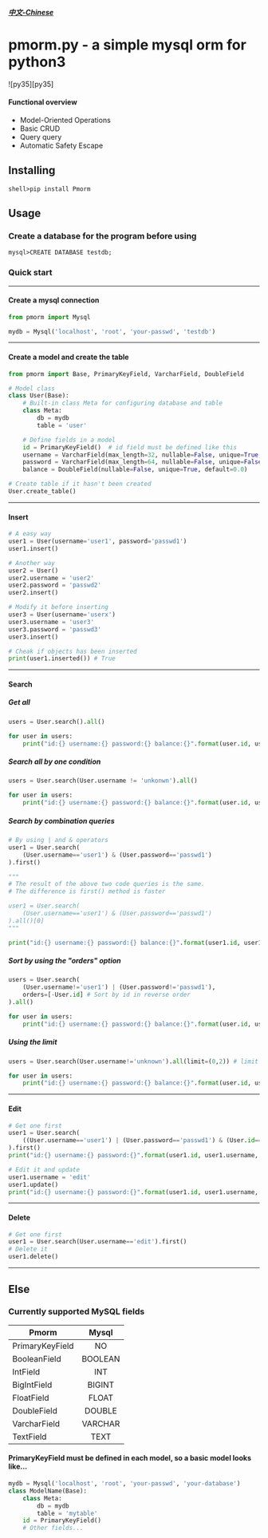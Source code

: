 ##### [中文-Chinese](https://github.com/lwaix/Pmorm/blob/master/README-zh.md "中文-Chinese")

# pmorm.py - a simple mysql orm for python3

![py35][py35]

#### Functional overview

- Model-Oriented Operations
- Basic CRUD
- Query query
- Automatic Safety Escape

## Installing

```
shell>pip install Pmorm
```

## Usage

### Create a database for the program before using

```
mysql>CREATE DATABASE testdb;
```

### Quick start

---

#### Create a mysql connection

```python
from pmorm import Mysql

mydb = Mysql('localhost', 'root', 'your-passwd', 'testdb')
```

---

#### Create a model and create the table

```python
from pmorm import Base, PrimaryKeyField, VarcharField, DoubleField

# Model class
class User(Base):
    # Built-in class Meta for configuring database and table
    class Meta:
        db = mydb
        table = 'user'

    # Define fields in a model
    id = PrimaryKeyField()  # id field must be defined like this
    username = VarcharField(max_length=32, nullable=False, unique=True, default=None)
    password = VarcharField(max_length=64, nullable=False, unique=False, default=None)
    balance = DoubleField(nullable=False, unique=True, default=0.0)

# Create table if it hasn't been created
User.create_table()
```

---

#### Insert

```python
# A easy way
user1 = User(username='user1', password='passwd1')
user1.insert()

# Another way
user2 = User()
user2.username = 'user2'
user2.password = 'passwd2'
user2.insert()

# Modify it before inserting
user3 = User(username='userx')
user3.username = 'user3'
user3.password = 'passwd3'
user3.insert()

# Cheak if objects has been inserted
print(user1.inserted()) # True
```

---

#### Search

##### Get all

```python
users = User.search().all()

for user in users:
    print("id:{} username:{} password:{} balance:{}".format(user.id, user.username, user.password, user.balance))
```

##### Search all by one condition

```python
users = User.search(User.username != 'unkonwn').all()

for user in users:
    print("id:{} username:{} password:{} balance:{}".format(user.id, user.username, user.password, user.balance))
```

##### Search by combination queries

```python
# By using | and & operators
user1 = User.search(
    (User.username=='user1') & (User.password=='passwd1')
).first()

"""
# The result of the above two code queries is the same.
# The difference is first() method is faster

user1 = User.search(
    (User.username=='user1') & (User.password=='passwd1')
).all()[0]
"""

print("id:{} username:{} password:{} balance:{}".format(user1.id, user1.username, user1.password, user1.balance))
```

##### Sort by using the "orders" option

```python
users = User.search(
    (User.username!='user1') | (User.password!='passwd1'),
    orders=[-User.id] # Sort by id in reverse order
).all()

for user in users:
    print("id:{} username:{} password:{} balance:{}".format(user.id, user.username, user.password, user.balance))
```

##### Using the limit

```python
users = User.search(User.username!='unknown').all(limit=(0,2)) # limit only returns the first two results of the query, equivalent to "LIMIT 0, 2"

for user in users:
    print("id:{} username:{} password:{} balance:{}".format(user.id, user.username, user.password, user.balance))
```

---

#### Edit

```python
# Get one first
user1 = User.search(
    ((User.username=='user1') | (User.password=='passwd1') & (User.id==1)) # Complex queries
).first()
print("id:{} username:{} password:{}".format(user1.id, user1.username, user1.password))

# Edit it and update
user1.username = 'edit'
user1.update()
print("id:{} username:{} password:{}".format(user1.id, user1.username, user1.password))
```

---

#### Delete

```python
# Get one first
user1 = User.search(User.username=='edit').first()
# Delete it
user1.delete()
```

---

## Else

### Currently supported MySQL fields

Pmorm|Mysql
--|:--:
PrimaryKeyField|NO
BooleanField|BOOLEAN
IntField|INT
BigIntField|BIGINT
FloatField|FLOAT
DoubleField|DOUBLE
VarcharField|VARCHAR
TextField|TEXT

#### PrimaryKeyField must be defined in each model, so a basic model looks like...

```python
mydb = Mysql('localhost', 'root', 'your-passwd', 'your-database')
class ModelName(Base):
    class Meta:
        db = mydb
        table = 'mytable'
    id = PrimaryKeyField()
    # Other fields...
```